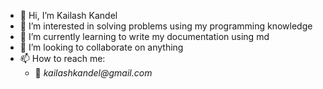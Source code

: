 - 👋 Hi, I’m Kailash Kandel
- 👀 I’m interested in solving problems using my programming knowledge
- 🌱 I’m currently learning to write my documentation using md
- 💞️ I’m looking to collaborate on anything
- 📫 How to reach me:
  - 📧 _kailashkandel@gmail.com_

<!---
Lednak007/Lednak007 is a ✨ special ✨ repository because its `README.md` (this file) appears on your GitHub profile.
You can click the Preview link to take a look at your changes.
--->
